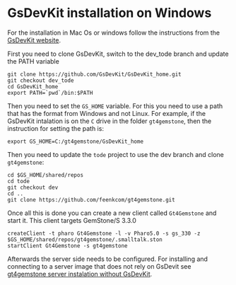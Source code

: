 # GsDevKit installation on Windows

For the installation in Mac Os or windows follow the instructions from the [GsDevKit website](https://github.com/GsDevKit/GsDevKit_home/blob/master/docs/installation/README.md#installation-overview).

First you need to clone GsDevKit, switch to the dev_tode branch and update the PATH variable

    git clone https://github.com/GsDevKit/GsDevKit_home.git
    git checkout dev_tode
    cd GsDevKit_home
    export PATH=`pwd`/bin:$PATH 

Then you need to set the `GS_HOME` variable. For this you need to use a path that has the format from Windows and not Linux. For example, if the GsDevKit intalation is on the `C` drive in the  folder `gt4gemstone`, then the instruction for setting the path is:  

    export GS_HOME=C:/gt4gemstone/GsDevKit_home
    
Then you need to update the `tode` project to use the dev branch and clone `gt4gemstone`:

    cd $GS_HOME/shared/repos
    cd tode
    git checkout dev
    cd ..
    git clone https://github.com/feenkcom/gt4gemstone.git
    
Once all this is done you can create a new client called `Gt4Gemstone` and start it. This client targets GemStone/S 3.3.0

    createClient -t pharo Gt4Gemstone -l -v Pharo5.0 -s gs_330 -z $GS_HOME/shared/repos/gt4gemstone/.smalltalk.ston
    startClient Gt4Gemstone -s gt4gemstone

Afterwards the server side needs to be configured. For installing and connecting to a server image that does not rely on GsDevit see [gt4gemstone server instalation without GsDevKit](/doc/bareGemStoneInstallation.md).
